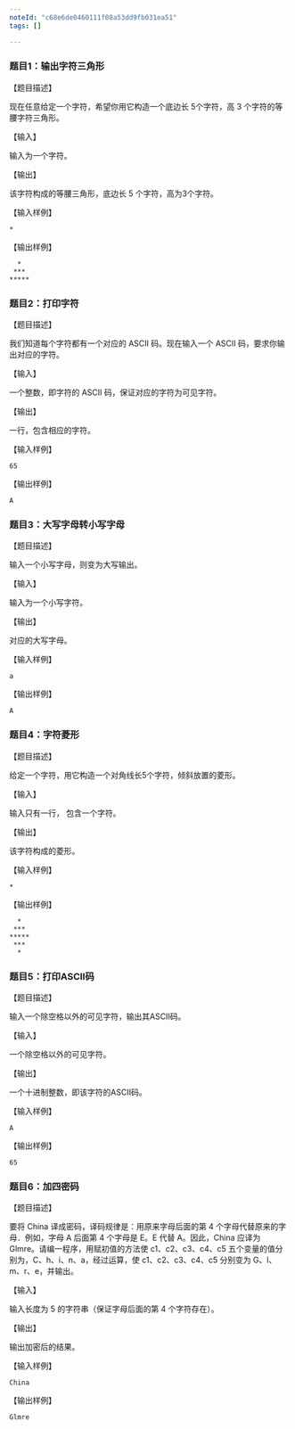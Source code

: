 ```yaml
---
noteId: "c68e6de0460111f08a53dd9fb031ea51"
tags: []

---
```




### 题目1：输出字符三角形

【题目描述】

现在任意给定一个字符，希望你用它构造一个底边长 5个字符，高 3 个字符的等腰字符三角形。

【输入】

输入为一个字符。

【输出】

该字符构成的等腰三角形，底边长 5 个字符，高为3个字符。

【输入样例】

```
*
```

【输出样例】

```
  * 
 *** 
*****
```

### 题目2：打印字符

 【题目描述】

我们知道每个字符都有一个对应的 ASCII 码。现在输入一个 ASCII 码，要求你输出对应的字符。

 【输入】

一个整数，即字符的 ASCII 码，保证对应的字符为可见字符。

 【输出】

一行，包含相应的字符。

 【输入样例】

```
65
```

 【输出样例】

```
A
```

### 题目3：大写字母转小写字母

 【题目描述】

输入一个小写字母，则变为大写输出。

 【输入】

输入为一个小写字符。

 【输出】

对应的大写字母。

 【输入样例】

```
a
```

 【输出样例】

```
A
```

### 题目4：字符菱形

 【题目描述】

给定一个字符，用它构造一个对角线长5个字符，倾斜放置的菱形。

 【输入】

输入只有一行， 包含一个字符。

 【输出】

该字符构成的菱形。

 【输入样例】

```
*
```

 【输出样例】

```
  *  
 *** 
*****
 ***   
  *
```


### 题目5：打印ASCII码

【题目描述】

输入一个除空格以外的可见字符，输出其ASCII码。

【输入】

一个除空格以外的可见字符。

【输出】

一个十进制整数，即该字符的ASCII码。

【输入样例】

```
A
```

【输出样例】

```
65
```

### 题目6：加四密码

【题目描述】

要将 China 译成密码，译码规律是：用原来字母后面的第 4 个字母代替原来的字母．例如，字母 A 后面第 4 个字母是 E。E 代替 A。因此，China 应译为 Glmre。请编一程序，用赋初值的方法使 c1、c2、c3、c4、c5 五个变量的值分别为，C、h、i、n、a，经过运算，使 c1、c2、c3、c4、c5 分别变为 G、l、m、r、e，并输出。

【输入】

输入长度为 5 的字符串（保证字母后面的第 4 个字符存在）。

【输出】

输出加密后的结果。

【输入样例】

```
China
```

【输出样例】

```
Glmre
```